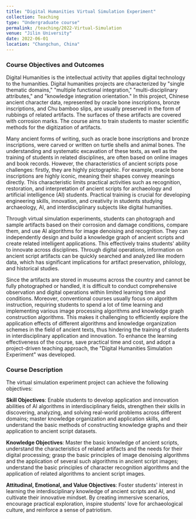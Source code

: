 ```yaml
---
title: "Digital Humanities Virtual Simulation Experiment"
collection: Teaching
type: "Undergraduate course"
permalink: /teaching/2022-Virtual-Simulation
venue: "Jilin University"
date: 2022-06-01
location: "Changchun, China"
---
```




### Course Objectives and Outcomes

Digital Humanities is the intellectual activity that applies digital technology to the humanities. Digital humanities projects are characterized by "single thematic domains," "multiple functional integration," "multi-disciplinary attributes," and "knowledge integration orientation." In this project, Chinese ancient character data, represented by oracle bone inscriptions, bronze inscriptions, and Chu bamboo slips, are usually preserved in the form of rubbings of related artifacts. The surfaces of these artifacts are covered with corrosion marks. The course aims to train students to master scientific methods for the digitization of artifacts.

Many ancient forms of writing, such as oracle bone inscriptions and bronze inscriptions, were carved or written on turtle shells and animal bones. The understanding and systematic excavation of these texts, as well as the training of students in related disciplines, are often based on online images and book records. However, the characteristics of ancient scripts pose challenges: firstly, they are highly pictographic. For example, oracle bone inscriptions are highly iconic, meaning their shapes convey meanings directly. This characteristic limits practical activities such as recognition, restoration, and interpretation of ancient scripts for archaeology and artificial intelligence (AI) students. Practical training is crucial for developing engineering skills, innovation, and creativity in students studying archaeology, AI, and interdisciplinary subjects like digital humanities.

Through virtual simulation experiments, students can photograph and sample artifacts based on their corrosion and damage conditions, compare them, and use AI algorithms for image denoising and recognition. They can independently design and build a knowledge graph of ancient scripts and create related intelligent applications. This effectively trains students' ability to innovate across disciplines. Through digital operations, information on ancient script artifacts can be quickly searched and analyzed like modern data, which has significant implications for artifact preservation, philology, and historical studies.

Since the artifacts are stored in museums across the country and cannot be fully photographed or handled, it is difficult to conduct comprehensive observation and digital operations within limited learning time and conditions. Moreover, conventional courses usually focus on algorithm instruction, requiring students to spend a lot of time learning and implementing various image processing algorithms and knowledge graph construction algorithms. This makes it challenging to efficiently explore the application effects of different algorithms and knowledge organization schemes in the field of ancient texts, thus hindering the training of students in interdisciplinary application and innovation. To enhance the learning effectiveness of the course, save practical time and cost, and adopt a project-driven teaching approach, the "Digital Humanities Simulation Experiment" was developed.

### Course Description
The virtual simulation experiment project can achieve the following objectives:

**Skill Objectives**: Enable students to develop application and innovation abilities of AI algorithms in interdisciplinary fields, strengthen their skills in discovering, analyzing, and solving real-world problems across different domains; master knowledge organization and application skills, and understand the basic methods of constructing knowledge graphs and their application to ancient script datasets.

**Knowledge Objectives**: Master the basic knowledge of ancient scripts, understand the characteristics of related artifacts and the needs for their digital processing; grasp the basic principles of image denoising algorithms and the application of several such algorithms in ancient script images; understand the basic principles of character recognition algorithms and the application of related algorithms to ancient script images.

**Attitudinal, Emotional, and Value Objectives**: Foster students' interest in learning the interdisciplinary knowledge of ancient scripts and AI, and cultivate their innovative mindset. By creating immersive scenarios, encourage practical exploration, inspire students' love for archaeological culture, and reinforce a sense of patriotism.

